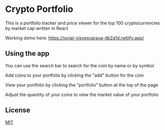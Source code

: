 # Crypto Portfolio

This is a portfolio tracker and price viewer for the top 100 cryptocurrencies by market cap written in React

Working demo here: https://jovial-visvesvaraya-db2a1d.netlify.app/

## Using the app

You can use the search bar to search for the coin by name or by symbol 

Add coins to your portfolio by clicking the "add" button for the coin

View your portfolio by clicking the "portfolio" button at the top of the page

Adjust the quantity of your coins to view the market value of your portfolio

## License

[MIT](https://choosealicense.com/licenses/mit/)
